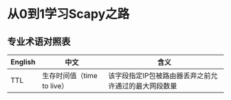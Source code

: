 # 从0到1学习Scapy之路

## 专业术语对照表
English | 中文 | 含义
----|----|----
TTL | 生存时间值（time to live）|该字段指定IP包被路由器丢弃之前允许通过的最大网段数量
